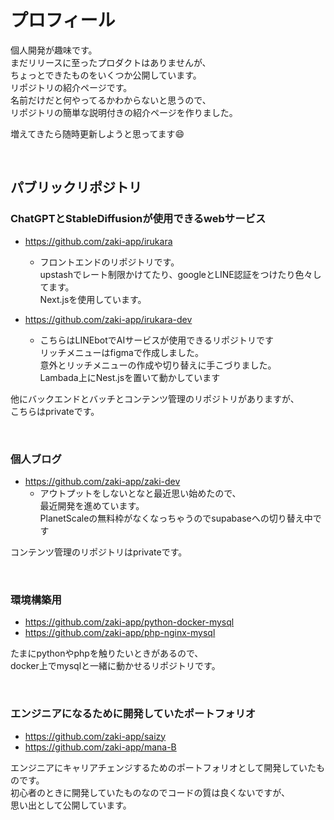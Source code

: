 # プロフィール
個人開発が趣味です。  
まだリリースに至ったプロダクトはありませんが、  
ちょっとできたものをいくつか公開しています。  
リポジトリの紹介ページです。  
名前だけだと何やってるかわからないと思うので、  
リポジトリの簡単な説明付きの紹介ページを作りました。

増えてきたら随時更新しようと思ってます😄

<br>

## パブリックリポジトリ

### ChatGPTとStableDiffusionが使用できるwebサービス
- https://github.com/zaki-app/irukara

  - フロントエンドのリポジトリです。  
  upstashでレート制限かけてたり、googleとLINE認証をつけたり色々してます。  
  Next.jsを使用しています。  
  
- https://github.com/zaki-app/irukara-dev
  - こちらはLINEbotでAIサービスが使用できるリポジトリです  
  リッチメニューはfigmaで作成しました。  
  意外とリッチメニューの作成や切り替えに手こづりました。  
  Lambada上にNest.jsを置いて動かしています

他にバックエンドとバッチとコンテンツ管理のリポジトリがありますが、  
こちらはprivateです。

<br>

### 個人ブログ
- https://github.com/zaki-app/zaki-dev
  - アウトプットをしないとなと最近思い始めたので、  
  最近開発を進めています。  
  PlanetScaleの無料枠がなくなっちゃうのでsupabaseへの切り替え中です

コンテンツ管理のリポジトリはprivateです。

<br>

### 環境構築用
- https://github.com/zaki-app/python-docker-mysql
- https://github.com/zaki-app/php-nginx-mysql

たまにpythonやphpを触りたいときがあるので、  
docker上でmysqlと一緒に動かせるリポジトリです。

<br>

### エンジニアになるために開発していたポートフォリオ
- https://github.com/zaki-app/saizy
- https://github.com/zaki-app/mana-B

エンジニアにキャリアチェンジするためのポートフォリオとして開発していたものです。  
初心者のときに開発していたものなのでコードの質は良くないですが、  
思い出として公開しています。